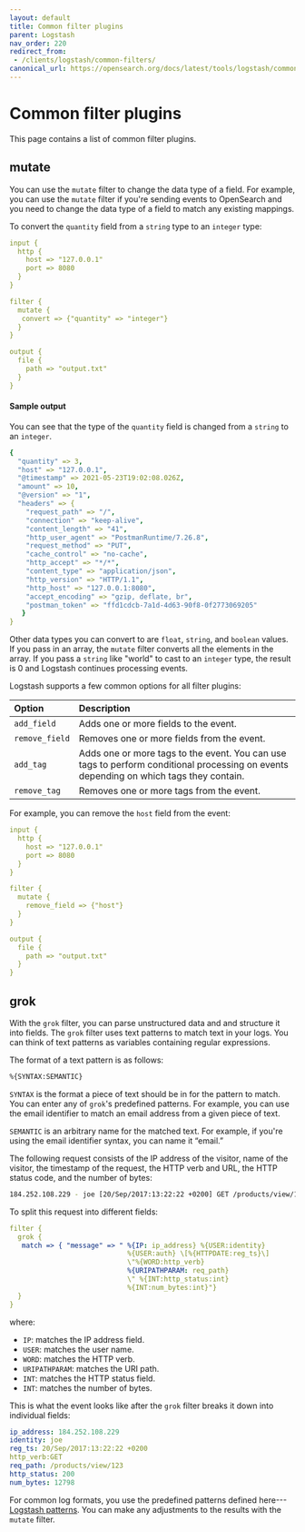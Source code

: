 ```yaml
---
layout: default
title: Common filter plugins
parent: Logstash
nav_order: 220
redirect_from:
 - /clients/logstash/common-filters/
canonical_url: https://opensearch.org/docs/latest/tools/logstash/common-filters/
---
```


# Common filter plugins

This page contains a list of common filter plugins.

## mutate

You can use the `mutate` filter to change the data type of a field. For example, you can use the `mutate` filter if you're sending events to OpenSearch and you need to change the data type of a field to match any existing mappings.

To convert the `quantity` field from a `string` type to an `integer` type:

```yml
input {
  http {
    host => "127.0.0.1"
    port => 8080
  }
}

filter {
  mutate {
   convert => {"quantity" => "integer"}
  }
}

output {
  file {
    path => "output.txt"
  }
}
```

#### Sample output

You can see that the type of the `quantity` field is changed from a `string` to an `integer`.

```yml
{
  "quantity" => 3,
  "host" => "127.0.0.1",
  "@timestamp" => 2021-05-23T19:02:08.026Z,
  "amount" => 10,
  "@version" => "1",
  "headers" => {
    "request_path" => "/",
    "connection" => "keep-alive",
    "content_length" => "41",
    "http_user_agent" => "PostmanRuntime/7.26.8",
    "request_method" => "PUT",
    "cache_control" => "no-cache",
    "http_accept" => "*/*",
    "content_type" => "application/json",
    "http_version" => "HTTP/1.1",
    "http_host" => "127.0.0.1:8080",
    "accept_encoding" => "gzip, deflate, br",
    "postman_token" => "ffd1cdcb-7a1d-4d63-90f8-0f2773069205"
   }
}
```

Other data types you can convert to are `float`, `string`, and `boolean` values. If you pass in an array, the `mutate` filter converts all the elements in the array. If you pass a `string` like "world" to cast to an `integer` type, the result is 0 and Logstash continues processing events.

Logstash supports a few common options for all filter plugins:

Option | Description
:--- | :---
`add_field` | Adds one or more fields to the event.
`remove_field` | Removes one or more fields from the event.
`add_tag` | Adds one or more tags to the event. You can use tags to perform conditional processing on events depending on which tags they contain.
`remove_tag` | Removes one or more tags from the event.

For example, you can remove the `host` field from the event:

```yml
input {
  http {
    host => "127.0.0.1"
    port => 8080
  }
}

filter {
  mutate {
    remove_field => {"host"}
  }
}

output {
  file {
    path => "output.txt"
  }
}
```

## grok

With the `grok` filter, you can parse unstructured data and and structure it into fields. The `grok` filter uses text patterns to match text in your logs. You can think of text patterns as variables containing regular expressions.

The format of a text pattern is as follows:

```bash
%{SYNTAX:SEMANTIC}
```

`SYNTAX` is the format a piece of text should be in for the pattern to match. You can enter any of `grok`'s predefined patterns. For example, you can use the email identifier to match an email address from a given piece of text.

`SEMANTIC` is an arbitrary name for the matched text. For example, if you're using the email identifier syntax, you can name it “email.”

The following request consists of the IP address of the visitor, name of the visitor, the timestamp of the request, the HTTP verb and URL, the HTTP status code, and the number of bytes:

```bash
184.252.108.229 - joe [20/Sep/2017:13:22:22 +0200] GET /products/view/123 200 12798
```

To split this request into different fields:

```yml
filter {
  grok {
   match => { "message" => " %{IP: ip_address} %{USER:identity}
                             %{USER:auth} \[%{HTTPDATE:reg_ts}\]
                             \"%{WORD:http_verb}
                             %{URIPATHPARAM: req_path}
                             \" %{INT:http_status:int}
                             %{INT:num_bytes:int}"}
  }
}
```

where:

- `IP`: matches the IP address field.
- `USER`: matches the user name.
- `WORD`: matches the HTTP verb.
- `URIPATHPARAM`: matches the URI path.
- `INT`: matches the HTTP status field.
- `INT`: matches the number of bytes.

This is what the event looks like after the `grok` filter breaks it down into individual fields:

```yml
ip_address: 184.252.108.229
identity: joe
reg_ts: 20/Sep/2017:13:22:22 +0200
http_verb:GET
req_path: /products/view/123
http_status: 200
num_bytes: 12798
```

For common log formats, you use the predefined patterns defined here⁠---[Logstash patterns](https://github.com/logstash-plugins/logstash-patterns-core/blob/main/patterns/ecs-v1). You can make any adjustments to the results with the `mutate` filter.
